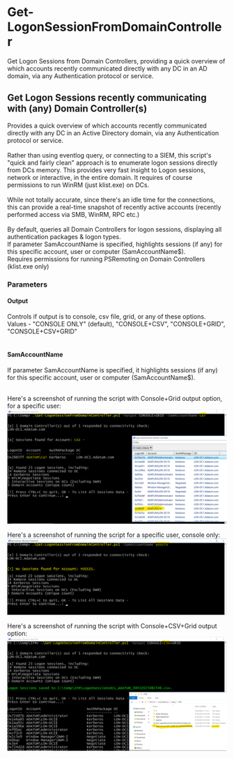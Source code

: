 # Get-LogonSessionFromDomainController
Get Logon Sessions from Domain Controllers, providing a quick overview of which accounts recently communicated directly with any DC in an AD domain, via any Authentication protocol or service.

## Get Logon Sessions recently communicating with (any) Domain Controller(s) ##
Provides a quick overview of which accounts recently communicated directly with any DC in an Active Directory domain, via any Authentication protocol or service.<br><br>Rather than using eventlog query, or connecting to a SIEM, this script's "quick and fairly clean" approach is to enumerate logon sessions directly from DCs memory. This provides very fast insight to Logon sessions, network or interactive, in the entire domain. It requires of course permissions to run WinRM (just klist.exe) on DCs.<br><br>
While not totally accurate, since there's an idle time for the connections, this can provide a real-time snapshot of recently active accounts (recently performed access via SMB, WinRM, RPC etc.)<br><br>
By default, queries all Domain Controllers for logon sessions, displaying all authentication packages & logon types.<br>
If parameter SamAccountName is specified, highlights sessions (if any) for this specific account, user or computer (SamAccountName$).<br>
Requires permissions for running PSRemoting on Domain Controllers (klist.exe only)<br>

### Parameters ###
#### Output 
Controls if output is to console, csv file, grid, or any of these options.<br>
Values - "CONSOLE ONLY" (default), "CONSOLE+CSV", "CONSOLE+GRID", "CONSOLE+CSV+GRID"<br><br>

#### SamAccountName
If parameter SamAccountName is specified, it highlights sessions (if any) for this specific account, user or computer (SamAccountName$).<br><br>

Here's a screenshot of running the script with Console+Grid output option, for a specific user:<br>
![Sample run of the script - console+grid for a specific user](Screenshot_GetLogonSessionFromDC1.png)

Here's a screenshot of running the script for a specific user, console only:<br>
![Sample run of the script - console only a specific user](Screenshot_GetLogonSessionFromDC2.png)

Here's a screenshot of running the script with Console+CSV+Grid output option:<br>
![Sample run of the script - console+csv+grid](Screenshot_GetLogonSessionFromDC3.png)


